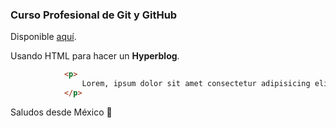 ### Curso Profesional de Git y GitHub

Disponible [aquí](https://platzi.com/clases/1557-git-github/19977-readmemd-es-una-excelente-practica/ "aquí").

Usando HTML para hacer un **Hyperblog**.
```html
            <p>
                Lorem, ipsum dolor sit amet consectetur adipisicing elit. 
            </p>
```
Saludos desde México 🤘